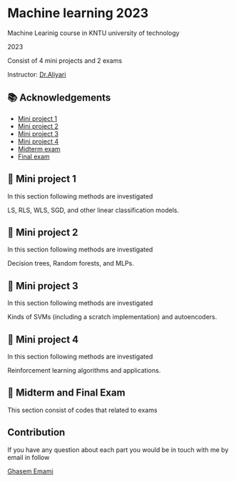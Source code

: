 # Machine learning 2023


Machine Learinig course in KNTU university of technology 

2023

Consist of 4 mini projects and 2 exams

 Instructor: [Dr.Aliyari](https://scholar.google.com/citations?hl=en&user=4tTSHmQAAAAJ)


## 📚 Acknowledgements

 - [Mini project 1](https://github.com/Ghasememami/ML/tree/main/MP1)
 - [Mini project 2](https://github.com/Ghasememami/ML/tree/main/MP2)
 - [Mini project 3](https://github.com/Ghasememami/ML/tree/main/MP3)
 - [Mini project 4](https://github.com/Ghasememami/ML/tree/main/MP4)
 - [Midterm exam](https://github.com/Ghasememami/ML/tree/main/Midterm_Exam)
 - [Final exam](https://github.com/Ghasememami/ML/tree/main/Final_Exam)



## 📕 Mini project 1

In this section following methods are investigated 

LS, RLS, WLS, SGD, and other linear classification models.


## 📗 Mini project 2

In this section following methods are investigated 

Decision trees, Random forests, and MLPs.
## 📘 Mini project 3


In this section following methods are investigated 

Kinds of SVMs (including a scratch implementation) and autoencoders.


## 📙 Mini project 4

In this section following methods are investigated 

Reinforcement learning algorithms and applications.
## 📓 Midterm and Final Exam

This section consist of codes that related to exams

## Contribution

If you have any question about each part you would be in touch with me by email in follow 

[Ghasem Emami](mailto:m.alikhani2.kntu.ac.ir)


